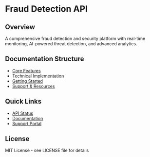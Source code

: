 # Fraud Detection API

## Overview
A comprehensive fraud detection and security platform with real-time monitoring, AI-powered threat detection, and advanced analytics.

## Documentation Structure
- [Core Features](docs/features/README.md)
- [Technical Implementation](docs/technical/README.md)
- [Getting Started](docs/getting-started/README.md)
- [Support & Resources](docs/support/README.md)

## Quick Links
- [API Status](https://status.fraud-api.com)
- [Documentation](https://docs.fraud-api.com)
- [Support Portal](https://support.fraud-api.com)

## License
MIT License - see LICENSE file for details